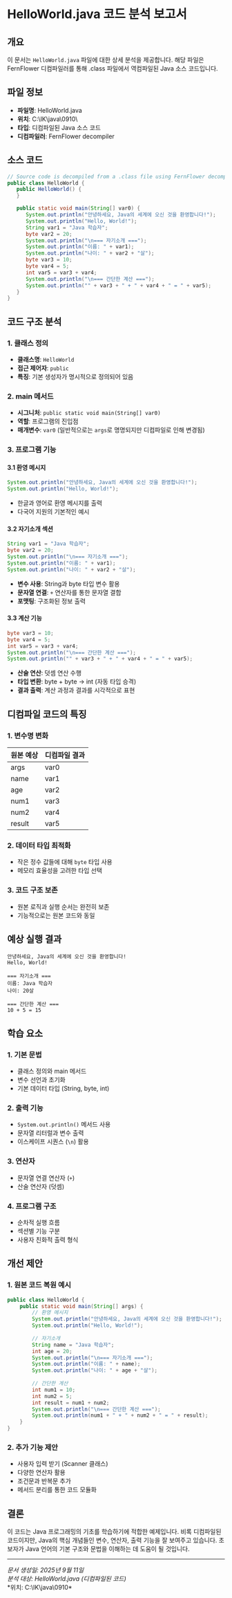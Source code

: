 # HelloWorld.java 코드 분석 보고서

## 개요
이 문서는 `HelloWorld.java` 파일에 대한 상세 분석을 제공합니다. 해당 파일은 FernFlower 디컴파일러를 통해 .class 파일에서 역컴파일된 Java 소스 코드입니다.

## 파일 정보
- **파일명**: HelloWorld.java
- **위치**: C:\IK\java\0910\
- **타입**: 디컴파일된 Java 소스 코드
- **디컴파일러**: FernFlower decompiler

## 소스 코드
```java
// Source code is decompiled from a .class file using FernFlower decompiler.
public class HelloWorld {
   public HelloWorld() {
   }

   public static void main(String[] var0) {
      System.out.println("안녕하세요, Java의 세계에 오신 것을 환영합니다!");
      System.out.println("Hello, World!");
      String var1 = "Java 학습자";
      byte var2 = 20;
      System.out.println("\n=== 자기소개 ===");
      System.out.println("이름: " + var1);
      System.out.println("나이: " + var2 + "살");
      byte var3 = 10;
      byte var4 = 5;
      int var5 = var3 + var4;
      System.out.println("\n=== 간단한 계산 ===");
      System.out.println("" + var3 + " + " + var4 + " = " + var5);
   }
}
```

## 코드 구조 분석

### 1. 클래스 정의
- **클래스명**: `HelloWorld`
- **접근 제어자**: `public`
- **특징**: 기본 생성자가 명시적으로 정의되어 있음

### 2. main 메서드
- **시그니처**: `public static void main(String[] var0)`
- **역할**: 프로그램의 진입점
- **매개변수**: `var0` (일반적으로는 `args`로 명명되지만 디컴파일로 인해 변경됨)

### 3. 프로그램 기능

#### 3.1 환영 메시지
```java
System.out.println("안녕하세요, Java의 세계에 오신 것을 환영합니다!");
System.out.println("Hello, World!");
```
- 한글과 영어로 환영 메시지를 출력
- 다국어 지원의 기본적인 예시

#### 3.2 자기소개 섹션
```java
String var1 = "Java 학습자";
byte var2 = 20;
System.out.println("\n=== 자기소개 ===");
System.out.println("이름: " + var1);
System.out.println("나이: " + var2 + "살");
```
- **변수 사용**: String과 byte 타입 변수 활용
- **문자열 연결**: `+` 연산자를 통한 문자열 결합
- **포맷팅**: 구조화된 정보 출력

#### 3.3 계산 기능
```java
byte var3 = 10;
byte var4 = 5;
int var5 = var3 + var4;
System.out.println("\n=== 간단한 계산 ===");
System.out.println("" + var3 + " + " + var4 + " = " + var5);
```
- **산술 연산**: 덧셈 연산 수행
- **타입 변환**: byte + byte → int (자동 타입 승격)
- **결과 출력**: 계산 과정과 결과를 시각적으로 표현

## 디컴파일 코드의 특징

### 1. 변수명 변화
| 원본 예상 | 디컴파일 결과 |
|----------|------------|
| args     | var0       |
| name     | var1       |
| age      | var2       |
| num1     | var3       |
| num2     | var4       |
| result   | var5       |

### 2. 데이터 타입 최적화
- 작은 정수 값들에 대해 `byte` 타입 사용
- 메모리 효율성을 고려한 타입 선택

### 3. 코드 구조 보존
- 원본 로직과 실행 순서는 완전히 보존
- 기능적으로는 원본 코드와 동일

## 예상 실행 결과
```
안녕하세요, Java의 세계에 오신 것을 환영합니다!
Hello, World!

=== 자기소개 ===
이름: Java 학습자
나이: 20살

=== 간단한 계산 ===
10 + 5 = 15
```

## 학습 요소

### 1. 기본 문법
- 클래스 정의와 main 메서드
- 변수 선언과 초기화
- 기본 데이터 타입 (String, byte, int)

### 2. 출력 기능
- `System.out.println()` 메서드 사용
- 문자열 리터럴과 변수 출력
- 이스케이프 시퀀스 (`\n`) 활용

### 3. 연산자
- 문자열 연결 연산자 (`+`)
- 산술 연산자 (덧셈)

### 4. 프로그램 구조
- 순차적 실행 흐름
- 섹션별 기능 구분
- 사용자 친화적 출력 형식

## 개선 제안

### 1. 원본 코드 복원 예시
```java
public class HelloWorld {
    public static void main(String[] args) {
        // 환영 메시지
        System.out.println("안녕하세요, Java의 세계에 오신 것을 환영합니다!");
        System.out.println("Hello, World!");
        
        // 자기소개
        String name = "Java 학습자";
        int age = 20;
        System.out.println("\n=== 자기소개 ===");
        System.out.println("이름: " + name);
        System.out.println("나이: " + age + "살");
        
        // 간단한 계산
        int num1 = 10;
        int num2 = 5;
        int result = num1 + num2;
        System.out.println("\n=== 간단한 계산 ===");
        System.out.println(num1 + " + " + num2 + " = " + result);
    }
}
```

### 2. 추가 기능 제안
- 사용자 입력 받기 (Scanner 클래스)
- 다양한 연산자 활용
- 조건문과 반복문 추가
- 메서드 분리를 통한 코드 모듈화

## 결론
이 코드는 Java 프로그래밍의 기초를 학습하기에 적합한 예제입니다. 비록 디컴파일된 코드이지만, Java의 핵심 개념들인 변수, 연산자, 출력 기능을 잘 보여주고 있습니다. 초보자가 Java 언어의 기본 구조와 문법을 이해하는 데 도움이 될 것입니다.

---
*문서 생성일: 2025년 9월 11일*  
*분석 대상: HelloWorld.java (디컴파일된 코드)*  
*위치: C:\IK\java\0910\*